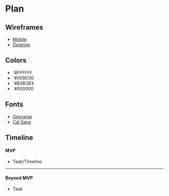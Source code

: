 # Plan

## Wireframes
* [Mobile](https://wireframe.cc/Ok1Tl5)
* [Desktop](https://wireframe.cc/Uqm9pe)

## Colors
* `#FFFFFF
* `#009D30
* `#B3B3B3
* `#000000

## Fonts
* [Georama](https://fonts.google.com/specimen/Georama)
* [Cal Sans](https://fonts.google.com/specimen/Cal+Sans)

## Timeline

#### MVP

* Task/Timeline

---

#### Beyond MVP

* Task








<!-- DO NOT USE THIS YET

| Name | Glows | Grows |
| -------- | ------- | ------- |
|   |   |
|   |   |
|   |   |
|   |   |
|   |   |
|   |   |

-->
